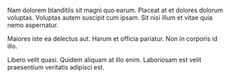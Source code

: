 Nam dolorem blanditiis sit magni quo earum. Placeat at et dolores dolorum voluptas. Voluptas autem suscipit cum ipsam. Sit nisi illum et vitae quia nemo aspernatur.
 Maiores iste ea delectus aut. Harum et officia pariatur. Non in corporis id illo.
 Libero velit quasi. Quidem aliquam at illo enim. Laboriosam est velit praesentium veritatis adipisci est.